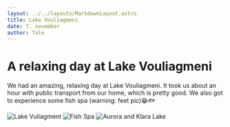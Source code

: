 ```yaml
---
layout: ../../layouts/MarkdownLayout.astro
title: Lake Vouliagmeni
date: 7. november
author: Tale
---
```


# A relaxing day at Lake Vouliagmeni

We had an amazing, relaxing day at Lake Vouliagmeni. It took us about an hour with public transport from our home, which is pretty good. We also got to experience some fish spa (warning: feet pic)😁🐟

![Lake Vuliagment](/images/lake_vouliagmeni.webp)
![Fish Spa](/images/fish_spa.webp)
![Aurora and Klara Lake](/images/aurora_klara_lake.webp)
